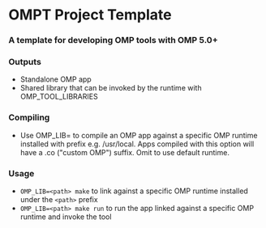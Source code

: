 # OMPT Project Template

### A template for developing OMP tools with OMP 5.0+

### Outputs

- Standalone OMP app
- Shared library that can be invoked by the runtime with OMP_TOOL_LIBRARIES

### Compiling

- Use OMP_LIB=<path> to compile an OMP app against a specific OMP runtime installed with prefix <path> e.g. /usr/local. Apps compiled with this option will have a .co ("custom OMP") suffix. Omit to use default runtime.

### Usage

- `OMP_LIB=<path> make` to link against a specific OMP runtime installed under the `<path>` prefix
- `OMP_LIB=<path> make run` to run the app linked against a specific OMP runtime and invoke the tool
